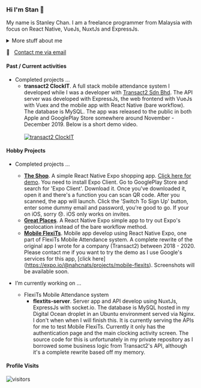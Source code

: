 ### Hi I'm Stan 👋

My name is Stanley Chan. I am a freelance programmer from Malaysia with focus on React Native, VueJs, NuxtJs and ExpressJs.

<details>
<summary>
  More stuff about me
</summary>
<br>
I started picking up programming again in 2017. I stopped practicing it in 2000. I used to code reports in INFORMIX 4GL. It was hard picking it up again. I had to relearn everything as the current tech is totally different to what I was exposed to before.
<br><br>
So yeah, I'd see myself as a self taught programmer.
</details>

:email: &nbsp; [Contact me via email](mailto:nahcnats@gmail.com) 

#### Past / Current activities
- Completed projects ...
  - **transact2 ClockIT**. A full stack mobile attendance system I developed while I was a developer with [Transact2 Sdn Bhd](https://transact2.com/). The API server was developed with ExpressJs, the web frontend with VueJs with Vuex and the mobile app with React Native (bare workflow). The database is MySQL. The app was released to the public in both Apple and GooglePlay Store somewhere around November - December 2019. Below is a short demo video.
  <br><br>
  [![transact2 ClockIT](http://img.youtube.com/vi/5sAn6MhzN9c/0.jpg)](http://www.youtube.com/watch?v=5sAn6MhzN9c "Click to play on YouTube")
  
#### Hobby Projects
- Completed projects ...
  - **[The Shop](https://github.com/nahcnats/rnTheShop)**. A simple React Native Expo shopping app. [Click here for demo](https://expo.io/@nahcnats/projects/sctheshop). You need to install Expo Client. Go to GooglePlay Store and search for 'Expo Client'. Download it. Once you've downloaded it, open it and there's a function you can scan QR code. After you scanned, the app will launch. Click the 'Switch To Sign Up'  button, enter some dummy email and password, you're good to go. If your on iOS, sorry :disappointed:. iOS only works on invites.
  - **[Great Places](https://github.com/nahcnats/greatplaces)**. A React Native Expo simple app to try out Expo's geolocation instead of the bare workflow method.
  - **[Mobile FlexiTs](https://github.com/nahcnats/mobile-flexits)**. Mobile app develop using React Native Expo, one part of FlexiTs Mobile Attendance system. A complete rewrite of the original app I wrote  for a company (Transact2) between 2018 - 2020. Please contact me if you want to try the demo as I use Google's services for this app, [click here] (https://expo.io/@nahcnats/projects/mobile-flexits). Screenshots will be available soon.

- I’m currently working on ...
  - FlexiTs Mobile Attendance system
    - **flextits-server**. Server app and API develop using NuxtJs, ExpressJs with socket.io. The database is MySQL hosted in my Digital Ocean droplet in an Ubuntu environment served via Nginx. I don't when when I will finish this. It is currently serving the APIs for me to test Mobile FlexiTs. Currently it only has the authentication page and the main clocking activity screen. The source code for this is unfortunately in my private repository as I borrowed some business logic from Transact2's API, although it's a complete rewrite based off my memory.

#### Profile Visits
![visitors](https://visitor-badge.glitch.me/badge?page_id=nahcnats.nahcnats)
